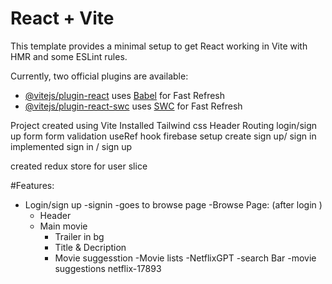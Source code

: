 # React + Vite

This template provides a minimal setup to get React working in Vite with HMR and some ESLint rules.

Currently, two official plugins are available:

- [@vitejs/plugin-react](https://github.com/vitejs/vite-plugin-react/blob/main/packages/plugin-react/README.md) uses [Babel](https://babeljs.io/) for Fast Refresh
- [@vitejs/plugin-react-swc](https://github.com/vitejs/vite-plugin-react-swc) uses [SWC](https://swc.rs/) for Fast Refresh






Project created using Vite 
Installed Tailwind css
Header
Routing
login/sign up form
form validation
useRef hook
firebase setup
create sign up/ sign in 
implemented sign in / sign up

created redux store for user slice




#Features:
- Login/sign up
 -signin
 -goes to browse page
-Browse Page: (after login )
  - Header
  - Main movie
    - Trailer in bg
    - Title & Decription
    - Movie suggesstion
      -Movie lists
-NetflixGPT
  -search Bar
  -movie suggestions
  netflix-17893
